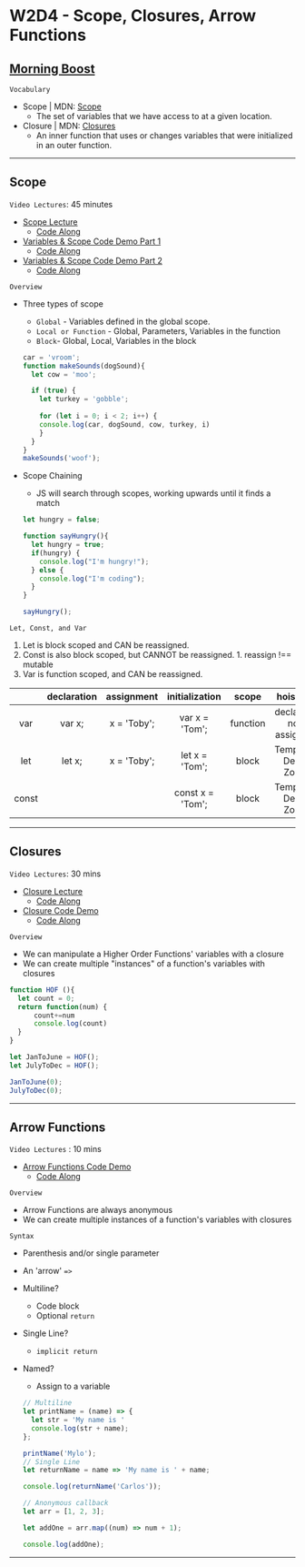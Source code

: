 # W2D4 - Scope, Closures, Arrow Functions

## [Morning Boost]

`Vocabulary`

- Scope | MDN: [Scope]
  - The set of variables that we have access to at a given location.
- Closure | MDN: [Closures]
  - An inner function that uses or changes variables that were initialized\
  in an outer function.

---

## Scope

`Video Lectures`: 45 minutes

- [Scope Lecture]
  - [Code Along](./code-it-out/scope_lecture.js)
- [Variables & Scope Code Demo Part 1]
  - [Code Along](./code-it-out/variable_scope1.js)
- [Variables & Scope Code Demo Part 2]
  - [Code Along](./code-it-out/variable_scope2.js)

`Overview`

- Three types of scope
  - `Global` - Variables defined in the global scope.
  - `Local or Function` - Global, Parameters, Variables in the function
  - `Block`- Global, Local, Variables in the block

  ```js
  car = 'vroom';
  function makeSounds(dogSound){
    let cow = 'moo';
  
    if (true) {
      let turkey = 'gobble';
      
      for (let i = 0; i < 2; i++) {
      console.log(car, dogSound, cow, turkey, i)
      }
    }
  }
  makeSounds('woof');
  ```

- Scope Chaining
  - JS will search through scopes, working upwards until it finds a match

  ```js
  let hungry = false;

  function sayHungry(){
    let hungry = true;
    if(hungry) {
      console.log("I'm hungry!");
    } else {
      console.log("I'm coding");
    }
  }

  sayHungry();
  ```

`Let, Const, and Var`

  1. Let is block scoped and CAN be reassigned.
  2. Const is also block scoped, but CANNOT be reassigned.
    1. reassign !== mutable
  3. Var is function scoped, and CAN be reassigned.

  |  | declaration | assignment | initialization | scope | hoisting |
  |:-:|:-:|:-:|:-:|:-:|:-:|
  | var | var x; | x = 'Toby'; | var x = 'Tom'; | function | declared; not assigned |
  | let | let x; | x = 'Toby'; | let x = 'Tom'; | block | Temporal Dead Zone |
  | const |  | | const x = 'Tom'; | block | Temporal Dead Zone |

---

## Closures

`Video Lectures`: 30 mins

- [Closure Lecture]
  - [Code Along](./code-it-out/closures_lecture.js)
- [Closure Code Demo]
  - [Code Along](./code-it-out/closure_code_demo.js)

`Overview`

- We can manipulate a Higher Order Functions' variables with a closure
- We can create multiple "instances" of a function's variables with closures

```js
function HOF (){
  let count = 0;
  return function(num) {
      count+=num
      console.log(count)
  }
}

let JanToJune = HOF();
let JulyToDec = HOF();

JanToJune(0);
JulyToDec(0);
```

---

## Arrow Functions

`Video Lectures` : 10 mins

- [Arrow Functions Code Demo]
  - [Code Along](./code-it-out/arrow_functions.js)

`Overview`

- Arrow Functions are always anonymous
- We can create multiple instances of a function's variables with closures

`Syntax`

- Parenthesis and/or single parameter
- An 'arrow' `=>`
- Multiline?
  - Code block
  - Optional `return`
- Single Line?
  - `implicit return`
- Named?
  - Assign to a variable

  ```js
  // Multiline
  let printName = (name) => {
    let str = 'My name is '
    console.log(str + name);
  };

  printName('Mylo');
  // Single Line
  let returnName = name => 'My name is ' + name;

  console.log(returnName('Carlos'));

  // Anonymous callback
  let arr = [1, 2, 3];

  let addOne = arr.map((num) => num + 1);

  console.log(addOne);
  ```

---

<!-- Links for each cohort -->
[Morning Boost]: https://open.appacademy.io/learn/js-py---mar-2021-cohort-1-online/week-2-mar-2021-cohort-1-online/thursday-morning-boost
[Scope Lecture]: https://open.appacademy.io/learn/js-py---mar-2021-cohort-1-online/week-2-mar-2021-cohort-1-online/scope-lecture
[Variables & Scope Code Demo Part 1]: https://open.appacademy.io/learn/js-py---mar-2021-cohort-1-online/week-2-mar-2021-cohort-1-online/variables---scope-code-demo-part-1
[Variables & Scope Code Demo Part 2]: https://open.appacademy.io/learn/js-py---mar-2021-cohort-1-online/week-2-mar-2021-cohort-1-online/variables---scope-code-demo-part-2
[Closure Lecture]: https://open.appacademy.io/learn/js-py---mar-2021-cohort-1-online/week-2-mar-2021-cohort-1-online/closure-lecture
[Closure Code Demo]: https://open.appacademy.io/learn/js-py---mar-2021-cohort-1-online/week-2-mar-2021-cohort-1-online/closure-code-demo
[Arrow Functions Code Demo]: https://open.appacademy.io/learn/js-py---mar-2021-cohort-1-online/week-2-mar-2021-cohort-1-online/arrow-functions-code-demo

<!-- Constant Links -->
[Scope]: https://developer.mozilla.org/en-US/docs/Glossary/Scope
[Closures]: https://developer.mozilla.org/en-US/docs/Web/JavaScript/Closures
